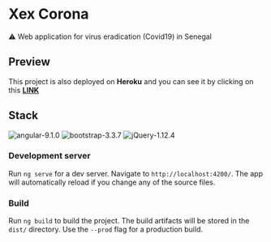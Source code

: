 # Xex Corona

⚠ Web application for virus eradication (Covid19) in Senegal

## Preview

This project is also deployed on **Heroku** and you can see it by clicking on this **[LINK](https://xex-corona.herokuapp.com/)**

## Stack

![angular-9.1.0](https://img.shields.io/badge/Angular-9.1.0-red)
![bootstrap-3.3.7](https://img.shields.io/badge/Bootstrap-3.3.7-blue)
![jQuery-1.12.4](https://img.shields.io/badge/jQuery-1.12.4-yellowgreen)

### Development server

Run `ng serve` for a dev server. Navigate to `http://localhost:4200/`. The app will automatically reload if you change any of the source files.

### Build

Run `ng build` to build the project. The build artifacts will be stored in the `dist/` directory. Use the `--prod` flag for a production build.

